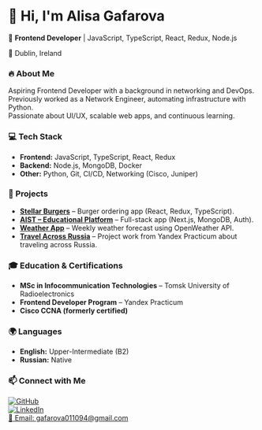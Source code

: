 # 👋 Hi, I'm Alisa Gafarova  

🚀 **Frontend Developer** | JavaScript, TypeScript, React, Redux, Node.js

📍 Dublin, Ireland  

### 🔥 About Me  
Aspiring Frontend Developer with a background in networking and DevOps.  
Previously worked as a Network Engineer, automating infrastructure with Python.  
Passionate about UI/UX, scalable web apps, and continuous learning.  

### 💻 Tech Stack  
- **Frontend:** JavaScript, TypeScript, React, Redux  
- **Backend:** Node.js, MongoDB, Docker  
- **Other:** Python, Git, CI/CD, Networking (Cisco, Juniper)  

### 📌 Projects  
- **[Stellar Burgers](https://github.com/alisagafarova/react-burger)** – Burger ordering app (React, Redux, TypeScript).  
- **[AIST – Educational Platform](https://github.com/alisagafarova/aist-frontend)** – Full-stack app (Next.js, MongoDB, Auth).
- **[Weather App](https://github.com/alisagafarova/weather)** – Weekly weather forecast using OpenWeather API.
- **[Travel Across Russia](https://github.com/alisagafarova/russian-travel-bootcamp)** – Project work from Yandex Practicum about traveling across Russia.


### 🎓 Education & Certifications  
- **MSc in Infocommunication Technologies** – Tomsk University of Radioelectronics  
- **Frontend Developer Program** – Yandex Practicum  
- **Cisco CCNA (formerly certified)**  

### 🌍 Languages  
- **English:** Upper-Intermediate (B2)  
- **Russian:** Native  

### 📫 Connect with Me  
[![GitHub](https://img.shields.io/badge/GitHub-black?logo=github&style=for-the-badge)](https://github.com/alisagafarova)  
[![LinkedIn](https://img.shields.io/badge/LinkedIn-blue?logo=linkedin&style=for-the-badge)](https://www.linkedin.com/in/alisa-gafarova-77588a184/)  
[📧 Email: gafarova011094@gmail.com](mailto:gafarova011094@gmail.com)  
